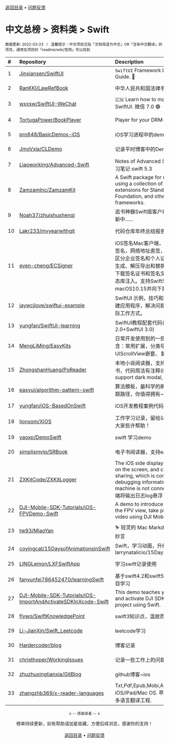 <a href="https://github.com/GrowingGit/GitHub-Chinese-Top-Charts#github中文排行榜">返回目录</a> • <a href="/content/docs/feedback.md">问题反馈</a>

# 中文总榜 > 资料类 > Swift
<sub>数据更新: 2022-03-23&nbsp;&nbsp;&nbsp;/&nbsp;&nbsp;&nbsp;温馨提示：中文项目泛指「文档母语为中文」OR「含有中文翻译」的项目，通常在项目的「readme/wiki/官网」可以找到</sub>

|#|Repository|Description|Stars|Updated|
|:-|:-|:-|:-|:-|
|1|[Jinxiansen/SwiftUI](https://github.com/Jinxiansen/SwiftUI)|`SwiftUI` Framework  Learning and Usage Guide. 🚀 |4115|2022-02-17|
|2|[RanKKI/LawRefBook](https://github.com/RanKKI/LawRefBook)|中华人民共和国法律手册|1105|2022-03-22|
|3|[wxxsw/SwiftUI-WeChat](https://github.com/wxxsw/SwiftUI-WeChat)|🇨🇳 Learn how to make WeChat with SwiftUI. 微信 7.0 🟢|801|2022-03-06|
|4|[TortugaPower/BookPlayer](https://github.com/TortugaPower/BookPlayer)|Player for your DRM-free audiobooks|796|2022-03-22|
|5|[pro648/BasicDemos-iOS](https://github.com/pro648/BasicDemos-iOS)|iOS学习进程中的demo汇总|380|2022-03-05|
|6|[JmoVxia/CLDemo](https://github.com/JmoVxia/CLDemo)|记录平时博客中的Demo，持续更新|373|2022-02-14|
|7|[Liaoworking/Advanced-Swift](https://github.com/Liaoworking/Advanced-Swift)|Notes of Advanced Swift. 《swift进阶》学习笔记 swift 5.3|317|2022-02-11|
|8|[ZamzamInc/ZamzamKit](https://github.com/ZamzamInc/ZamzamKit)|A Swift package for rapid development using a collection of micro utility extensions for Standard Library, Foundation, and other native frameworks.|253|2022-03-19|
|9|[Noah37/zhuishushenqi](https://github.com/Noah37/zhuishushenqi)|追书神器Swift版客户端（非官方）。 不断更新中......|219|2022-01-06|
|10|[Lakr233/myyearwithgit](https://github.com/Lakr233/myyearwithgit)|代码仓库年终总结报告。|177|2022-01-10|
|11|[even-cheng/ECSigner](https://github.com/even-cheng/ECSigner)|iOS签名Mac客户端，iPhone客户端，一键签名，网络地址直签，多文件同步签，自动区分企业签名和个人证书，一键Assets.car生成、解压导出和替换,自动注册设备并更新下载签名证书和签名文件进行签名，支持动态库注入。支持Swift5和iOS14，macOS10.15并向下兼容。|150|2022-03-09|
|12|[jaywcjlove/swiftui-example](https://github.com/jaywcjlove/swiftui-example)|SwiftUI 示例，技巧和技术集合，帮助我构建应用程序，解决问题以及了解SwiftUI的实际工作方式。|56|2022-03-09|
|13|[yungfan/SwiftUI-learning](https://github.com/yungfan/SwiftUI-learning)|SwiftUI教程配套代码(SwiftUI+SwiftUI 2.0+SwiftUI 3.0)|53|2021-12-30|
|14|[MengLiMing/EasyKits](https://github.com/MengLiMing/EasyKits)|日常开发使用到的一些简单封装，目前包含：常用扩展，分类导航，类似简书的UIScrollView嵌套、复杂列表等|40|2022-02-18|
|15|[ZhongshanHuang/PoReader](https://github.com/ZhongshanHuang/PoReader)|本地小说阅读器，支持深色模式，Wifi传书，代码简洁有注释(local text reader, support dark modal, upload text by wifi)|33|2021-10-20|
|16|[easyui/algorithm-pattern-swift](https://github.com/easyui/algorithm-pattern-swift)|算法模板，最科学的刷题方式，最快速的刷题路径，你值得拥有~|30|2021-11-07|
|17|[yungfan/iOS-BasedOnSwift](https://github.com/yungfan/iOS-BasedOnSwift)|iOS开发教程案例代码|27|2022-01-19|
|18|[lionsom/XiOS](https://github.com/lionsom/XiOS)|工作学习记录，留给以后的自己。希望能给大家些许帮助！|24|2022-03-03|
|19|[yaoxp/DemoSwift](https://github.com/yaoxp/DemoSwift)|swift 学习demo|22|2022-03-10|
|20|[simplismvip/SRBook](https://github.com/simplismvip/SRBook)|电子书阅读器，支持epub和txt格式|21|2022-03-22|
|21|[ZXKitCode/ZXKitLogger](https://github.com/ZXKitCode/ZXKitLogger)|The iOS side displays the output log log on the screen, and can generate log file sharing, which is convenient for debugging information when the real machine is not connected to xcode. iOS端将输出日志log悬浮 ...|21|2021-12-26|
|22|[DJI-Mobile-SDK-Tutorials/iOS-FPVDemo-Swift](https://github.com/DJI-Mobile-SDK-Tutorials/iOS-FPVDemo-Swift)|A demo to introduce how to implement the FPV view, take photo and record video using DJI Mobile SDK.|16|2021-10-11|
|23|[tw93/MiaoYan](https://github.com/tw93/MiaoYan)|⛷  轻灵的 Mac Markdown 笔记本伴你写出妙言|14|2022-02-07|
|24|[coyingcat/15DaysofAnimationsinSwift](https://github.com/coyingcat/15DaysofAnimationsinSwift)|Swift，学习动画，升级原版本 ， larrynatalicio/15DaysofAnimationsinSwift|9|2022-01-26|
|25|[LINGLemon/LXFSwiftApp](https://github.com/LINGLemon/LXFSwiftApp)|学习swift记录使用|8|2021-09-29|
|26|[fanyunfei786452470/learningSwift](https://github.com/fanyunfei786452470/learningSwift)|基于swift4.2和swift5.5的语言、框架、项目学习|6|2022-02-24|
|27|[DJI-Mobile-SDK-Tutorials/iOS-ImportAndActivateSDKInXcode-Swift](https://github.com/DJI-Mobile-SDK-Tutorials/iOS-ImportAndActivateSDKInXcode-Swift)|This demo teaches you how to import and activate DJI SDK in your Xcode project using Swift.|6|2021-10-11|
|28|[flywo/SwiftKnowledgePoint](https://github.com/flywo/SwiftKnowledgePoint)|swift3知识点，温故而知新！|6|2021-12-01|
|29|[Li-JianXin/Swift_Leetcode](https://github.com/Li-JianXin/Swift_Leetcode)|leetcode学习|5|2022-01-19|
|30|[Hardercoder/blog](https://github.com/Hardercoder/blog)|博客记录|5|2021-10-15|
|31|[christhoper/WorkingIssues](https://github.com/christhoper/WorkingIssues)|记录一些工作上的问题、优秀博客等|4|2021-11-23|
|32|[zhuzhuxingtianxia/GitBlog](https://github.com/zhuzhuxingtianxia/GitBlog)|github博客~ios|3|2021-12-10|
|33|[zhangzhb369/x-reader-languages](https://github.com/zhangzhb369/x-reader-languages)|Txt,Pdf,Epub,Mobi,Azw book reader for iOS/iPad/Mac OS. 苹果多平台文档阅读器.多语言翻译工程.|3|2021-12-04|

<div align="center">
    <p><sub>↓ -- 感谢读者 -- ↓</sub></p>
    榜单持续更新，如有帮助请加星收藏，方便后续浏览，感谢你的支持！
</div>

<br/>

<div align="center"><a href="https://github.com/GrowingGit/GitHub-Chinese-Top-Charts#github中文排行榜">返回目录</a> • <a href="/content/docs/feedback.md">问题反馈</a></div>
